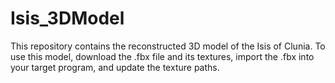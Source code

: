 # Isis_3DModel

This repository contains the reconstructed 3D model of the Isis of Clunia. To use this model, download the .fbx file and its textures, import the .fbx into your target program, and update the texture paths.
